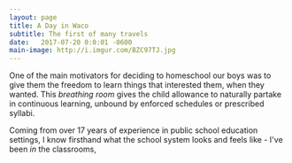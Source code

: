 ```yaml
---
layout: page
title: A Day in Waco
subtitle: The first of many travels
date:   2017-07-20 0:0:01 -0600
main-image: http://i.imgur.com/BZC97TJ.jpg
---
```

One of the main motivators for deciding to homeschool our boys was to give them the freedom to learn things that interested them, when they wanted. This _breathing room_ gives the child allowance to naturally partake in continuous learning, unbound by enforced schedules or prescribed syllabi.

Coming from over 17 years of experience in public school education settings, I know firsthand what the school system looks and feels like - I've been _in_ the classrooms,
